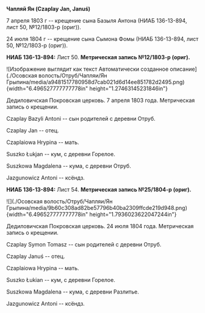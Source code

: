 **Чапляй Ян (Czaplay Jan, Januś)**

7 апреля 1803 г -- крещение сына Базыля Антона (НИАБ 136-13-894, лист
50, №12/1803-р (ориг)).

24 июля 1804 г -- крещение сына Сымона Фомы (НИАБ 136-13-894, лист 50,
№12/1803-р (ориг)).

**НИАБ 136-13-894:** Лист 50. **Метрическая запись №12/1803-р (ориг).**

![Изображение выглядит как текст Автоматически созданное
описание](./Осовская волость/Отруб/Чапляи/Ян Грыпина/media/a9481517780958d7cab021d6d14ee851782d2495.png){width="6.496527777777778in"
height="1.27463145231846in"}

Дедиловичская Покровская церковь. 7 апреля 1803 года. Метрическая запись
о крещении.

Czaplay Bazyli Antoni -- сын родителей с деревни Отруб.

Czaplay Jan -- отец.

Czaplaiowa Hrypina -- мать.

Suszko Łukjan -- кум, с деревни Горелое.

Suszkowa Magdalena -- кума, с деревни Отруб.

Jazgunowicz Antoni -- ксёндз.

**НИАБ 136-13-894:** Лист 54. **Метрическая запись №25/1804-р (ориг).**

![](./Осовская волость/Отруб/Чапляи/Ян Грыпина/media/9b60c308ad82be57796b40ba2309ffcde219d948.png){width="6.496527777777778in"
height="1.7936023622047244in"}

Дедиловичская Покровская церковь. 24 июля 1804 года. Метрическая запись
о крещении.

Czaplay Symon Tomasz -- сын родителей с деревни Отруб.

Czaplay Januś -- отец.

Czaplaiowa Hrypina -- мать.

Suszko Łukian -- кум, с деревни Горелое.

Suszkowa Magdalena -- кума, с деревни Разлитье.

Jazgunowicz Antoni -- ксёндз.
